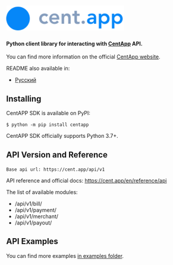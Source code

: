 # <img src="docs/logo-main.svg" alt="logo-main" height="66">

#### Python client library for interacting with [CentApp](https://cent.app/) API.

You can find more information on the official [CentApp website](https://cent.app/).

README also available in:

- [Русский](docs/README_ru.md)

## Installing

CentAPP SDK is available on PyPI:

```console
$ python -m pip install centapp
```

CentAPP SDK officially supports Python 3.7+.

## API Version and Reference

`Base api url: https://cent.app/api/v1`

API reference and official docs: https://cent.app/en/reference/api

The list of available modules:

- /api/v1/bill/
- /api/v1/payment/
- /api/v1/merchant/
- /api/v1/payout/

## API Examples

You can find more examples [in examples folder](https://github.com/hteppl/centapp-sdk-python/tree/master/examples).


